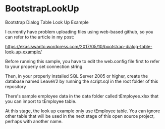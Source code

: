 # BootstrapLookUp
Bootstrap Dialog Table Look Up Example

I currently have problem uploading files using web-based github, so you can refer to the article in my post:

https://ekasiswanto.wordpress.com/2017/05/10/bootstrap-dialog-table-look-up-example/

Before running this sample, you have to edit the web.config file first to refer to your properly set connection string.

Then, in your properly installed SQL Server 2005 or higher, create the database named LeaveV2 by running the script.sql in the root folder of this repository

There's sample employee data in the data folder called tEmployee.xlsx that you can import to tEmployee table.

At this stage, the look up example only use tEmployee table. You can ignore other table that will be used in the next stage of this open source project, perhaps with another name.
